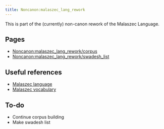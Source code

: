 ```yaml
---
title: Noncanon:malaszec_lang_rework
---
```

This is part of the (currently) non-canon rework of the Malaszec
Language.

## Pages

- [Noncanon:malaszec_lang_rework/corpus](Noncanon:malaszec_lang_rework/corpus "wikilink")
- [Noncanon:malaszec_lang_rework/swadesh_list](Noncanon:malaszec_lang_rework/swadesh_list "wikilink")

## Useful references

- [Malaszec language](Malaszec_language "wikilink")
- [Malaszec vocabulary](Malaszec_vocabulary "wikilink")

## To-do

- Continue corpus building
- Make swadesh list